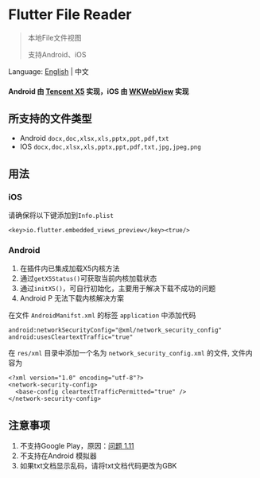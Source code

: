 # Flutter File Reader

> 本地File文件视图
>
> 支持Android、iOS

Language: [English](README.md) | 中文

#### Android 由 [Tencent X5](https://x5.tencent.com/docs/index.html) 实现，iOS 由 [WKWebView](https://developer.apple.com/documentation/webkit/wkwebview) 实现

## 所支持的文件类型
* Android `docx,doc,xlsx,xls,pptx,ppt,pdf,txt`
* IOS `docx,doc,xlsx,xls,pptx,ppt,pdf,txt,jpg,jpeg,png`

## 用法
### iOS
请确保将以下键添加到`Info.plist`
```
<key>io.flutter.embedded_views_preview</key><true/>
```
### Android
1. 在插件内已集成加载X5内核方法
2. 通过`getX5Status()`可获取当前内核加载状态
3. 通过`initX5()`，可自行初始化，主要用于解决下载不成功的问题
4. Android P 无法下载内核解决方案

在文件 `AndroidManifst.xml` 的标签 `application` 中添加代码
```
android:networkSecurityConfig="@xml/network_security_config"
android:usesCleartextTraffic="true"
```
在 `res/xml` 目录中添加一个名为 `network_security_config.xml` 的文件, 文件内容为
```
<?xml version="1.0" encoding="utf-8"?>
<network-security-config>
  <base-config cleartextTrafficPermitted="true" />
</network-security-config>
```

## 注意事项
1. 不支持Google Play，原因：[问题 1.11](https://x5.tencent.com/docs/questions.html)
2. 不支持在Android 模拟器
3. 如果txt文档显示乱码，请将txt文档代码更改为GBK